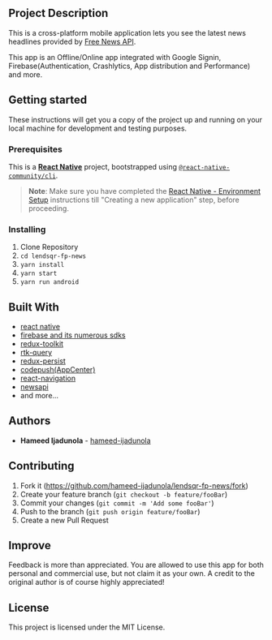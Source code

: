 ## Project Description

This is a cross-platform mobile application lets you see the latest news headlines provided by [Free News API](https://newsapi.org/).

This app is an Offline/Online app integrated with Google Signin, Firebase(Authentication, Crashlytics, App distribution and Performance) and more.

## Getting started

These instructions will get you a copy of the project up and running on your local machine for development and testing purposes.

### Prerequisites

This is a [**React Native**](https://reactnative.dev) project, bootstrapped using [`@react-native-community/cli`](https://github.com/react-native-community/cli).

> **Note**: Make sure you have completed the [React Native - Environment Setup](https://reactnative.dev/docs/environment-setup) instructions till "Creating a new application" step, before proceeding.

### Installing

1. Clone Repository
2. `cd lendsqr-fp-news`
3. `yarn install`
4. `yarn start`
5. `yarn run android`

## Built With

- [react native](https://github.com/facebook/react-native)
- [firebase and its numerous sdks](https://firebase.google.com)
- [redux-toolkit](https://redux-toolkit.js.org)
- [rtk-query](https://redux-toolkit.js.org/rtk-query/overview)
- [redux-persist](https://github.com/rt2zz/redux-persist)
- [codepush(AppCenter)](https://appcenter.ms/)
- [react-navigation](https://github.com/react-navigation/react-navigation)
- [newsapi](https://newsapi.org/)
- and more...

## Authors

- **Hameed Ijadunola** - [hameed-ijadunola](https://github.com/hameed-ijadunola)

## Contributing

1. Fork it (<https://github.com/hameed-ijadunola/lendsqr-fp-news/fork>)
2. Create your feature branch (`git checkout -b feature/fooBar`)
3. Commit your changes (`git commit -m 'Add some fooBar'`)
4. Push to the branch (`git push origin feature/fooBar`)
5. Create a new Pull Request

## Improve

Feedback is more than appreciated.
You are allowed to use this app for both personal and commercial use, but not claim it as your own. A credit to the original author is of course highly appreciated!

## License

This project is licensed under the MIT License.
